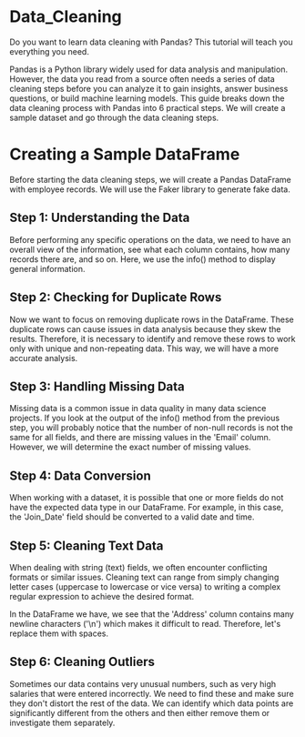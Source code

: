 # Data_Cleaning

Do you want to learn data cleaning with Pandas? This tutorial will teach you everything you need.

Pandas is a Python library widely used for data analysis and manipulation. However, the data you read from a source often needs a series of data cleaning steps before you can analyze it to gain insights, answer business questions, or build machine learning models. This guide breaks down the data cleaning process with Pandas into 6 practical steps. We will create a sample dataset and go through the data cleaning steps.

# Creating a Sample DataFrame
Before starting the data cleaning steps, we will create a Pandas DataFrame with employee records. We will use the Faker library to generate fake data.

## Step 1: Understanding the Data
Before performing any specific operations on the data, we need to have an overall view of the information, see what each column contains, how many records there are, and so on. Here, we use the info() method to display general information.

## Step 2: Checking for Duplicate Rows
Now we want to focus on removing duplicate rows in the DataFrame. These duplicate rows can cause issues in data analysis because they skew the results. Therefore, it is necessary to identify and remove these rows to work only with unique and non-repeating data. This way, we will have a more accurate analysis.

## Step 3: Handling Missing Data
Missing data is a common issue in data quality in many data science projects. If you look at the output of the info() method from the previous step, you will probably notice that the number of non-null records is not the same for all fields, and there are missing values in the 'Email' column. However, we will determine the exact number of missing values.

## Step 4: Data Conversion
When working with a dataset, it is possible that one or more fields do not have the expected data type in our DataFrame. For example, in this case, the 'Join_Date' field should be converted to a valid date and time.

## Step 5: Cleaning Text Data
When dealing with string (text) fields, we often encounter conflicting formats or similar issues. Cleaning text can range from simply changing letter cases (uppercase to lowercase or vice versa) to writing a complex regular expression to achieve the desired format.

In the DataFrame we have, we see that the 'Address' column contains many newline characters ('\n') which makes it difficult to read. Therefore, let's replace them with spaces.

## Step 6: Cleaning Outliers
Sometimes our data contains very unusual numbers, such as very high salaries that were entered incorrectly. We need to find these and make sure they don't distort the rest of the data. We can identify which data points are significantly different from the others and then either remove them or investigate them separately.
